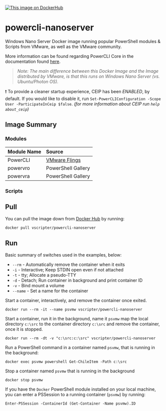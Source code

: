 [![This image on DockerHub](https://img.shields.io/docker/pulls/vscripter/powercli-nanoserver.svg)](https://hub.docker.com/r/vscripter/powercli-nanoserver/)

# powercli-nanoserver
Windows Nano Server Docker image running popular PowerShell modules & Scripts from VMware, as well as the VMware community.

More information can be found regarding PowerCLI Core in the documentation found [here](http://powercli-core.readthedocs.io/en/latest/).

> _Note: The main difference between this Docker Image and the Image distributed by VMware, is that this runs on Windows Nano Server (vs. Ubuntu/Photon OS)._

:heavy_exclamation_mark: To provide a cleaner startup experience, CEIP has been *ENABLED*, by default. If you would like to disable it, run `Set-PowerCLIConfiguration -Scope User -ParticipateInCeip $false`. _(for more information about CEIP run `help about_ceip`)_

## Image Summary
### Modules

| Module Name | Source |
|:----|:----|
| PowerCLI | [VMware Flings](https://labs.vmware.com/flings/powercli-core) |
| powervro | PowerShell Gallery |
| powervra | PowerShell Gallery |

### Scripts

## Pull
You can pull the image down from [Docker Hub](https://hub.docker.com/r/vscripter/powercli-nanoserver/) by running:

`docker pull vscripter/powercli-nanoserver`

## Run
Basic summary of switches used in the examples, below:
* `--rm` - Automatically remove the container when it exits
* `-i` - Interactive; Keep STDIN open even if not attached
* `-t` - tty; Allocate a pseudo-TTY
* `-d` - Detach; Run container in background and print container ID
* `-v` - Bind mount a volume
* `--name` - Set a name for the container

Start a container, interactively, and remove the container once exited.

`docker run --rm -it --name psvmw vscripter/powercli-nanoserver`

Start a container, run it in the background, name it `psvmw` map the local directory `c:\src` to the container directory `c:\src` and remove the container, once it is stopped.

`docker run --rm -dt -v "c:\src:c:\src" vscripter/powercli-nanoserver`

Run a PowerShell command in a container named `psvmw`, that is running in the background:

`docker exec psvmw powershell Get-ChileItem -Path c:\src`

Stop a container named `psvmw` that is running in the background

`docker stop psvmw`

If you have the `Docker` PowerShell module installed on your local machine, you can enter a PSSession to a running container (`psvmw`) by running:

`Enter-PSSession -ContainerId (Get-Container -Name psvmw).ID`


